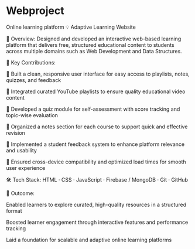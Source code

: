 # Webproject
Online learning platform
💡 Adaptive Learning Website


🚀 Overview:
Designed and developed an interactive web-based learning platform that delivers free, structured educational content to students across multiple domains such as Web Development and Data Structures.

🔧 Key Contributions:

🧭 Built a clean, responsive user interface for easy access to playlists, notes, quizzes, and feedback

🎥 Integrated curated YouTube playlists to ensure quality educational video content

📝 Developed a quiz module for self-assessment with score tracking and topic-wise evaluation

📄 Organized a notes section for each course to support quick and effective revision

💬 Implemented a student feedback system to enhance platform relevance and usability

📱 Ensured cross-device compatibility and optimized load times for smooth user experience

🛠️ Tech Stack:
HTML · CSS · JavaScript · Firebase / MongoDB · Git · GitHub

🎯 Outcome:

Enabled learners to explore curated, high-quality resources in a structured format

Boosted learner engagement through interactive features and performance tracking

Laid a foundation for scalable and adaptive online learning platforms

